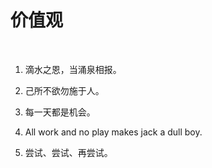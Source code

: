 # 价值观

<br>

1. 滴水之恩，当涌泉相报。

2. 己所不欲勿施于人。

3. 每一天都是机会。

4. All work and no play makes jack a dull boy.

5. 尝试、尝试、再尝试。

